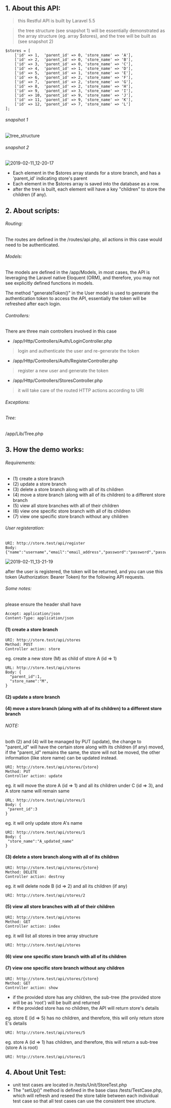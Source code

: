 ## 1. About this API:
> this Restful API is built by Laravel 5.5

> the tree structure (see snapshot 1) will be essentially demonstrated as the array structure (eg. array $stores), and the tree will be built as (see snapshot 2)
```
$stores = [
	['id' => 1,  'parent_id' => 0, 'store_name' => 'A'],
	['id' => 2,  'parent_id' => 0, 'store_name' => 'B'],
	['id' => 3,  'parent_id' => 0, 'store_name' => 'C'],
	['id' => 4,  'parent_id' => 1, 'store_name' => 'D'],
	['id' => 5,  'parent_id' => 1, 'store_name' => 'E'],
	['id' => 6,  'parent_id' => 2, 'store_name' => 'F'],
	['id' => 7,  'parent_id' => 2, 'store_name' => 'G'],
	['id' => 8,  'parent_id' => 2, 'store_name' => 'H'],
	['id' => 9,  'parent_id' => 3, 'store_name' => 'I'],
	['id' => 10, 'parent_id' => 9, 'store_name' => 'J'],
	['id' => 11, 'parent_id' => 9, 'store_name' => 'K'],
	['id' => 12, 'parent_id' => 7, 'store_name' => 'L']
];
```
###### snapshot 1
![tree_structure](https://user-images.githubusercontent.com/39091872/51833525-ce2bb100-234b-11e9-89b5-67959f8c53ed.png)

###### snapshot 2
![2019-02-11_12-20-17](https://user-images.githubusercontent.com/39091872/52543231-2490f900-2dfc-11e9-9b45-90e0e59ccf1e.png)

* Each element in the $stores array stands for a store branch, and has a 'parent_id' indicating store's parent
* Each element in the $stores array is saved into the database as a row.
* after the tree is built, each element will have a key "children" to store the children (if any).

## 2. About scripts:
###### Routing:
The routes are defined in the /routes/api.php, all actions in this case would need to be authenticated.

###### Models:
The models are defined in the /app/Models, in most cases, the API is leveraging the Laravel native Eloquent (ORM), and therefore, you may not see explicitly defined functions in models.

The method "generateToken()" in the User model is used to generate the authentication token to access the API, essentially the token will be refreshed after each login.

###### Controllers:
There are three main controllers involved in this case
- /app/Http/Controllers/Auth/LoginController.php
> login and authenticate the user and re-generate the token
- /app/Http/Controllers/Auth/RegisterController.php
> register a new user and generate the token
- /app/Http/Controllers/StoresController.php
> it will take care of the routed HTTP actions according to URI

###### Exceptions:

###### Tree:
/app/Lib/Tree.php

## 3. How the demo works:
###### Requirements:
 * (1) create a store branch
 * (2) update a store branch
 * (3) delete a store branch along with all of its children
 * (4) move a store branch (along with all of its children) to a different store branch
 * (5) view all store branches with all of their children
 * (6) view one specific store branch with all of its children
 * (7) view one specific store branch without any children
 
###### User registeration:
```
URI: http://store.test/api/register
Body: {"name":"username","email":"email_address","password":"password","password_confirmation":"password"}
```

![2019-02-11_13-21-19](https://user-images.githubusercontent.com/39091872/52543854-109bc600-2e01-11e9-8956-b7b0c2780738.png)

after the user is registered, the token will be returned, and you can use this token (Authorization: Bearer Token) for the following API requests.

###### Some notes:
please ensure the header shall have
```
Accept: application/json
Content-Type: application/json
```
 
#### (1) create a store branch
```
URI: http://store.test/api/stores
Method: POST
Controller action: store
```
eg. create a new store (M) as child of store A (id => 1) 
```
URL: http://store.test/api/stores
Body: {
  "parent_id":1,
  "store_name":"M",
}
```
#### (2) update a store branch
#### (4) move a store branch (along with all of its children) to a different store branch
###### NOTE:
both (2) and (4) will be managed by PUT (update), the change to "parent_id" will have the certain store along with its children (if any) moved, if the "parent_id" remains the same, the store will not be moved, the other information (like store name) can be updated instead.

```
URI: http://store.test/api/stores/{store}
Method: PUT
Controller action: update
```
eg. it will move the store A (id => 1) and all its children under C (id => 3), and A store name will remain same
```
URL: http://store.test/api/stores/1
Body: {
 "parent_id":3
}
```
eg. it will only update store A's name
```
URI: http://store.test/api/stores/1
Body: {
 "store_name":"A_updated_name"
}
```

#### (3) delete a store branch along with all of its children
```
URI: http://store.test/api/stores/{store}
Method: DELETE
Controller action: destroy
```
eg. it will delete node B (id => 2) and all its children (if any)
```
URI: http://store.test/api/stores/2
```
#### (5) view all store branches with all of their children
```
URI: http://store.test/api/stores
Method: GET
Controller action: index
```
eg. it will list all stores in tree array structure
```
URI: http://store.test/api/stores
```
#### (6) view one specific store branch with all of its children
#### (7) view one specific store branch without any children
```
URI: http://store.test/api/stores/{store}
Method: GET
Controller action: show
```
- if the provided store has any children, the sub-tree (the provided store will be as 'root') will be built and returned
- if the provided store has no children, the API will return store's details

eg. store E (id => 5) has no children, and therefore, this will only return store E's details 
```
URI: http://store.test/api/stores/5
```
eg. store A (id => 1) has children, and therefore, this will return a sub-tree (store A is root)
```
URI: http://store.test/api/stores/1
```

## 4. About Unit Test:
- unit test cases are located in /tests/Unit/StoreTest.php
- The "setUp()" method is defined in the base class /tests/TestCase.php, which will refresh and reseed the store table between each individual test case so that all test cases can use the consistent tree structure.
